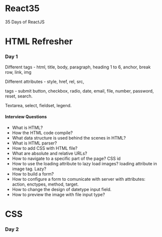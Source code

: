# React35
35 Days of ReactJS

# HTML Refresher

### Day 1 


Different tags - html, title, body, paragraph, heading 1 to 6, anchor, break row, link, img

Different attributes - style, href, rel, src,

tags - submit button, checkbox, radio, date, email, file, number, password, reset, search.

Textarea, select, fieldset, legend.

#### Interview Questions
- What is HTML?
- How the HTML code compile?
- What data structure is used behind the scenes in HTML?
- What is HTML parser?
- How to add CSS with HTML file?
- What are absolute and relative URLs?
- How to navigate to a specific part of the page? CSS id
- How to use the loading attribute to lazy load images? loading attribute in image tag. Lazy?
- How to build a form? 
- How to configure a form to comunicate with server with attributes: action, enctypes, method, target.
- How to change the design of datetype input field.
- How to preview the image with file input type?


# CSS

### Day 2

